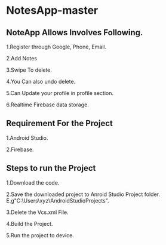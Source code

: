 # NotesApp-master

## NoteApp Allows Involves Following.

1.Register through Google, Phone, Email.

2.Add Notes

3.Swipe To delete.

4.You Can also undo delete.

5.Can Update your profile in profile section.

6.Realtime Firebase data storage.


## Requirement For the Project

1.Android Studio.

2.Firebase.


## Steps to run the Project

1.Download the code. 

2.Save the downloaded project to Anroid Studio Project folder. E.g"C:\Users\xyz\AndroidStudioProjects".

3.Delete the Vcs.xml File.

4.Build the Project.

5.Run the project to device.



